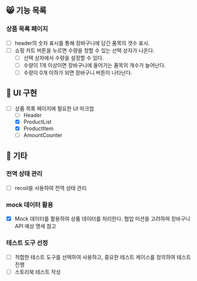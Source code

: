 ## 😸 기능 목록

### 상품 목록 페이지

- [ ] header의 숫자 표시를 통해 장바구니에 담긴 품목의 갯수 표시.
- [ ] 쇼핑 카트 버튼을 누르면 수량을 정할 수 있는 선택 상자가 나온다.
  - [ ] 선택 상자에서 수량을 설정할 수 있다.
  - [ ] 수량이 1개 이상이면 장바구니에 들어가는 품목의 개수가 늘어난다.
  - [ ] 수량이 0개 이하가 되면 장바구니 버튼이 나타난다.

## 🦦 UI 구현

- [ ] 상품 목록 페이지에 필요한 UI 마크업
  - [ ] Header
  - [x] ProductList
  - [x] ProductItem
  - [ ] AmountCounter

## 🐧 기타

### 전역 상태 관리

- [ ] recoil을 사용하여 전역 상태 관리

### mock 데이터 활용

- [x] Mock 데이터를 활용하여 상품 데이터를 처리한다. 협업 미션을 고려하여 장바구니 API 예상 명세 참고

### 테스트 도구 선정

- [ ] 적합한 테스트 도구를 선택하여 사용하고, 중요한 테스트 케이스를 정의하여 테스트 진행
- [ ] 스토리북 테스트 작성

